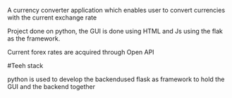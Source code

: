 A currency converter application which enables user to convert currencies with the current exchange rate


Project done on python, the GUI is done using HTML and Js using the flak as the framework.

Current forex rates are acquired through Open API

#Teeh stack

python is used to develop the backendused flask as framework to hold the
GUI and the backend together

